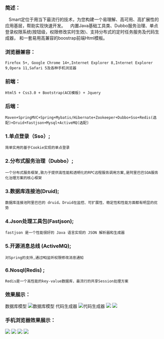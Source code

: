 ### 简述：
    Smart定位于用当下最流行的技术，为您构建一个易理解、高可用、高扩展性的应用基层，帮助实现快速开发。
    内置Java基础工具类、Dubbo服务治理、单点登录权限系统(按钮级，权限修改实时生效)、支持分布式的定时任务服务及代码生成器，
    和一套易用高兼容的boostrap前端Html模板。
### 浏览器兼容：
    Firefox 5+, Google Chrome 14+,Internet Explorer 8,Internet Explorer 9,Opera 11,Safari 5及各种手机浏览器
### 前端：
    Html5 + Css3.0 + Bootstrap(ACE模板) + Jquery
### 后端：
    Maven+SpringMVC+Spring+Mybatis/Hibernate+Zookeeper+Dubbo+Sso+Redis(选配)+Druid+Fastjson+Mysql+ActiveMQ(选配)
### 1.单点登录（Sso）;
    简单实用的基于Cookie实现的单点登录
### 2.分布式服务治理（Dubbo）;
    一个分布式服务框架,致力于提供高性能和透明化的RPC远程服务调用方案,是阿里巴巴SOA服务化治理方案的核心框架
### 3.数据库连接池(Druid);
    数据库连接池阿里巴巴的 druid。Druid在监控、可扩展性、稳定性和性能方面都有明显的优势
### 4.Json处理工具包(Fastjson);
    fastjson 是一个性能很好的 Java 语言实现的 JSON 解析器和生成器
### 5.开源消息总线 (ActiveMQ);
    对Spring的支持,通过MQ监听权限修改消息通知
### 6.Nosql(Redis) ;
    Redis是一个高性能的key-value数据库，最流行的共享Session处理方案
    
### 效果展示：
数据库模型
![数据库模型](http://img.blog.csdn.net/20170228162027225?watermark/2/text/aHR0cDovL2Jsb2cuY3Nkbi5uZXQvYTQ2NjM1MDY2NQ==/font/5a6L5L2T/fontsize/400/fill/I0JBQkFCMA==/dissolve/70/gravity/SouthEast)
代码生成器
![代码生成器](http://img.blog.csdn.net/20170228160358030?watermark/2/text/aHR0cDovL2Jsb2cuY3Nkbi5uZXQvYTQ2NjM1MDY2NQ==/font/5a6L5L2T/fontsize/400/fill/I0JBQkFCMA==/dissolve/70/gravity/SouthEast)
![](http://img.blog.csdn.net/20170118203537172?watermark/2/text/aHR0cDovL2Jsb2cuY3Nkbi5uZXQvYTQ2NjM1MDY2NQ==/font/5a6L5L2T/fontsize/400/fill/I0JBQkFCMA==/dissolve/70/gravity/SouthEast)
![](http://img.blog.csdn.net/20170119151157271?watermark/2/text/aHR0cDovL2Jsb2cuY3Nkbi5uZXQvYTQ2NjM1MDY2NQ==/font/5a6L5L2T/fontsize/400/fill/I0JBQkFCMA==/dissolve/70/gravity/SouthEast)

### 手机浏览器效果展示： 
![](http://img.blog.csdn.net/20170106172009071?watermark/2/text/aHR0cDovL2Jsb2cuY3Nkbi5uZXQvYTQ2NjM1MDY2NQ==/font/5a6L5L2T/fontsize/400/fill/I0JBQkFCMA==/dissolve/70/gravity/SouthEast)
![](http://img.blog.csdn.net/20170106172032962?watermark/2/text/aHR0cDovL2Jsb2cuY3Nkbi5uZXQvYTQ2NjM1MDY2NQ==/font/5a6L5L2T/fontsize/400/fill/I0JBQkFCMA==/dissolve/70/gravity/SouthEast)
![](http://img.blog.csdn.net/20170106172050728?watermark/2/text/aHR0cDovL2Jsb2cuY3Nkbi5uZXQvYTQ2NjM1MDY2NQ==/font/5a6L5L2T/fontsize/400/fill/I0JBQkFCMA==/dissolve/70/gravity/SouthEast)
![](http://img.blog.csdn.net/20170106172102416?watermark/2/text/aHR0cDovL2Jsb2cuY3Nkbi5uZXQvYTQ2NjM1MDY2NQ==/font/5a6L5L2T/fontsize/400/fill/I0JBQkFCMA==/dissolve/70/gravity/SouthEast)
